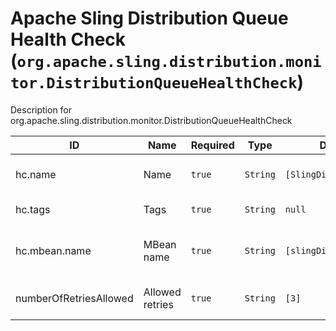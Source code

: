 # Apache Sling Distribution Queue Health Check (`org.apache.sling.distribution.monitor.DistributionQueueHealthCheck`)

Description for org.apache.sling.distribution.monitor.DistributionQueueHealthCheck

| ID  | Name | Required | Type | Default value | Description |
| --- | ---- | -------- | ---- | ------------- | ----------- |
| hc.name | Name | `true` | `String` | `[SlingDistributionQueueHC]` | Health Check name |
| hc.tags | Tags | `true` | `String` | `null` | Health Check tags |
| hc.mbean.name | MBean name | `true` | `String` | `[slingDistributionQueue]` | Health Check MBean name |
| numberOfRetriesAllowed | Allowed retries | `true` | `String` | `[3]` | Number of allowed retries |
